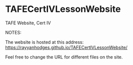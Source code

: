 # TAFECertIVLessonWebsite
TAFE Website, Cert IV


NOTES:

The website is hosted at this address:
https://rayyanhodges.github.io/TAFECertIVLessonWebsite/

Feel free to change the URL for different files on the site.

